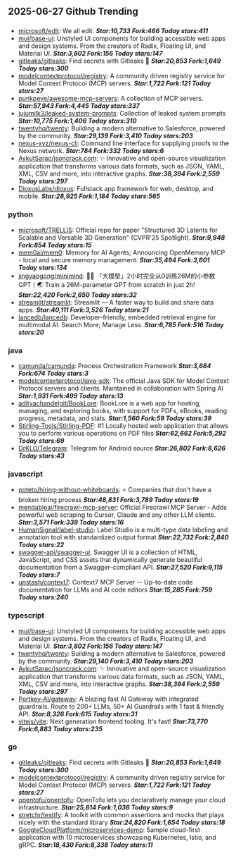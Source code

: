 ## 2025-06-27 Github Trending

### 
* [microsoft/edit](https://github.com/microsoft/edit): We all edit. ***Star:10,733 Fork:466 Today stars:411***
* [mui/base-ui](https://github.com/mui/base-ui): Unstyled UI components for building accessible web apps and design systems. From the creators of Radix, Floating UI, and Material UI. ***Star:3,802 Fork:156 Today stars:147***
* [gitleaks/gitleaks](https://github.com/gitleaks/gitleaks): Find secrets with Gitleaks 🔑 ***Star:20,853 Fork:1,649 Today stars:300***
* [modelcontextprotocol/registry](https://github.com/modelcontextprotocol/registry): A community driven registry service for Model Context Protocol (MCP) servers. ***Star:1,722 Fork:121 Today stars:27***
* [punkpeye/awesome-mcp-servers](https://github.com/punkpeye/awesome-mcp-servers): A collection of MCP servers. ***Star:57,943 Fork:4,445 Today stars:337***
* [jujumilk3/leaked-system-prompts](https://github.com/jujumilk3/leaked-system-prompts): Collection of leaked system prompts ***Star:10,775 Fork:1,406 Today stars:310***
* [twentyhq/twenty](https://github.com/twentyhq/twenty): Building a modern alternative to Salesforce, powered by the community. ***Star:29,139 Fork:3,410 Today stars:203***
* [nexus-xyz/nexus-cli](https://github.com/nexus-xyz/nexus-cli): Command line interface for supplying proofs to the Nexus network. ***Star:784 Fork:332 Today stars:6***
* [AykutSarac/jsoncrack.com](https://github.com/AykutSarac/jsoncrack.com): ✨ Innovative and open-source visualization application that transforms various data formats, such as JSON, YAML, XML, CSV and more, into interactive graphs. ***Star:38,394 Fork:2,559 Today stars:297***
* [DioxusLabs/dioxus](https://github.com/DioxusLabs/dioxus): Fullstack app framework for web, desktop, and mobile. ***Star:28,925 Fork:1,184 Today stars:565***

### python
* [microsoft/TRELLIS](https://github.com/microsoft/TRELLIS): Official repo for paper "Structured 3D Latents for Scalable and Versatile 3D Generation" (CVPR'25 Spotlight). ***Star:9,948 Fork:854 Today stars:15***
* [mem0ai/mem0](https://github.com/mem0ai/mem0): Memory for AI Agents; Announcing OpenMemory MCP - local and secure memory management. ***Star:35,494 Fork:3,601 Today stars:134***
* [jingyaogong/minimind](https://github.com/jingyaogong/minimind): 🚀🚀 「大模型」2小时完全从0训练26M的小参数GPT！🌏 Train a 26M-parameter GPT from scratch in just 2h! ***Star:22,420 Fork:2,650 Today stars:32***
* [streamlit/streamlit](https://github.com/streamlit/streamlit): Streamlit — A faster way to build and share data apps. ***Star:40,111 Fork:3,526 Today stars:21***
* [lancedb/lancedb](https://github.com/lancedb/lancedb): Developer-friendly, embedded retrieval engine for multimodal AI. Search More; Manage Less. ***Star:6,785 Fork:516 Today stars:20***

### java
* [camunda/camunda](https://github.com/camunda/camunda): Process Orchestration Framework ***Star:3,684 Fork:674 Today stars:3***
* [modelcontextprotocol/java-sdk](https://github.com/modelcontextprotocol/java-sdk): The official Java SDK for Model Context Protocol servers and clients. Maintained in collaboration with Spring AI ***Star:1,931 Fork:499 Today stars:13***
* [adityachandelgit/BookLore](https://github.com/adityachandelgit/BookLore): BookLore is a web app for hosting, managing, and exploring books, with support for PDFs, eBooks, reading progress, metadata, and stats. ***Star:1,560 Fork:59 Today stars:39***
* [Stirling-Tools/Stirling-PDF](https://github.com/Stirling-Tools/Stirling-PDF): #1 Locally hosted web application that allows you to perform various operations on PDF files ***Star:62,662 Fork:5,292 Today stars:69***
* [DrKLO/Telegram](https://github.com/DrKLO/Telegram): Telegram for Android source ***Star:26,802 Fork:8,626 Today stars:43***

### javascript
* [poteto/hiring-without-whiteboards](https://github.com/poteto/hiring-without-whiteboards): ⭐️ Companies that don't have a broken hiring process ***Star:48,831 Fork:3,789 Today stars:19***
* [mendableai/firecrawl-mcp-server](https://github.com/mendableai/firecrawl-mcp-server): Official Firecrawl MCP Server - Adds powerful web scraping to Cursor, Claude and any other LLM clients. ***Star:3,571 Fork:339 Today stars:16***
* [HumanSignal/label-studio](https://github.com/HumanSignal/label-studio): Label Studio is a multi-type data labeling and annotation tool with standardized output format ***Star:22,732 Fork:2,840 Today stars:22***
* [swagger-api/swagger-ui](https://github.com/swagger-api/swagger-ui): Swagger UI is a collection of HTML, JavaScript, and CSS assets that dynamically generate beautiful documentation from a Swagger-compliant API. ***Star:27,520 Fork:9,115 Today stars:7***
* [upstash/context7](https://github.com/upstash/context7): Context7 MCP Server -- Up-to-date code documentation for LLMs and AI code editors ***Star:15,285 Fork:759 Today stars:240***

### typescript
* [mui/base-ui](https://github.com/mui/base-ui): Unstyled UI components for building accessible web apps and design systems. From the creators of Radix, Floating UI, and Material UI. ***Star:3,802 Fork:156 Today stars:147***
* [twentyhq/twenty](https://github.com/twentyhq/twenty): Building a modern alternative to Salesforce, powered by the community. ***Star:29,140 Fork:3,410 Today stars:203***
* [AykutSarac/jsoncrack.com](https://github.com/AykutSarac/jsoncrack.com): ✨ Innovative and open-source visualization application that transforms various data formats, such as JSON, YAML, XML, CSV and more, into interactive graphs. ***Star:38,394 Fork:2,559 Today stars:297***
* [Portkey-AI/gateway](https://github.com/Portkey-AI/gateway): A blazing fast AI Gateway with integrated guardrails. Route to 200+ LLMs, 50+ AI Guardrails with 1 fast & friendly API. ***Star:8,326 Fork:615 Today stars:31***
* [vitejs/vite](https://github.com/vitejs/vite): Next generation frontend tooling. It's fast! ***Star:73,770 Fork:6,883 Today stars:235***

### go
* [gitleaks/gitleaks](https://github.com/gitleaks/gitleaks): Find secrets with Gitleaks 🔑 ***Star:20,853 Fork:1,649 Today stars:300***
* [modelcontextprotocol/registry](https://github.com/modelcontextprotocol/registry): A community driven registry service for Model Context Protocol (MCP) servers. ***Star:1,722 Fork:121 Today stars:27***
* [opentofu/opentofu](https://github.com/opentofu/opentofu): OpenTofu lets you declaratively manage your cloud infrastructure. ***Star:25,814 Fork:1,036 Today stars:9***
* [stretchr/testify](https://github.com/stretchr/testify): A toolkit with common assertions and mocks that plays nicely with the standard library ***Star:24,820 Fork:1,654 Today stars:18***
* [GoogleCloudPlatform/microservices-demo](https://github.com/GoogleCloudPlatform/microservices-demo): Sample cloud-first application with 10 microservices showcasing Kubernetes, Istio, and gRPC. ***Star:18,430 Fork:8,338 Today stars:11***
